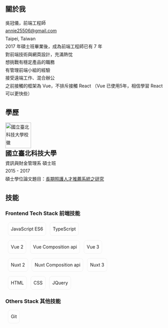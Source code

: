 
<section class="member-card-container">
  <VPTeamMembers
    class="member-card" :members="members" size="medium"
  />
</section>

## 關於我

<section class="intro">
  <div>吳冠儀，前端工程師</div>
  <div><a href= "mailto: annie25506@gmail.com"> annie25506@gmail.com </a></div>
  <div>Taipei, Taiwan</div>
  <div>2017 年碩士班畢業後，成為前端工程師已有 7 年</div>
  <div>對前端技術與網頁設計，充滿熱忱</div>  
  <div>想挑戰有穩定產品的職務</div>  
  <div>有管理前端小組的經驗</div> 
  <div>接受遠端工作、混合辦公</div> 
  <div>之前接觸的框架為 Vue，不排斥接觸 React （Vue 已使用5年，相信學習 React 可以更快些）</div> 
</section>

## 學歷
<section>
  <div>
    <img width="80px;" alt="國立臺北科技大學校徽" src="https://media.cakeresume.com/image/upload/v1580033831/soirvvdapfsxrvhd6iph.png" />
    <div class="highlight">國立臺北科技大學</div> 
    <div>資訊與財金管理系 碩士班</div>
    <div>2015 - 2017</div>
    <div>碩士學位論文題目：<a target="_blank" title="另開視窗前往長期照護人才推薦系統之研究" href="https://hdl.handle.net/11296/x3s9yy">長期照護人才推薦系統之研究</a></div>
</div>
</section>

## 技能

### Frontend Tech Stack  前端技能 
<section>
  <p>
    <span class="tags">JavaScript ES6</span>
    <span class="tags">TypeScript </span>
  </p>
  <p>
    <span class="tags">Vue 2</span>
    <span class="tags">Vue Composition api</span>
    <span class="tags">Vue 3</span>
  </p>
  <p>
    <span class="tags">Nuxt 2</span>
    <span class="tags">Nuxt Composition api</span>
    <span class="tags">Nuxt 3</span>
  </p>
  <p>
    <span class="tags">HTML</span>
    <span class="tags">CSS</span>
    <span class="tags">JQuery</span>
  </p>
</section>

### Others Stack  其他技能 
<section>
  <p>
    <span class="tags">Git</span>
  </p>
</section>
<!-- 

<section class="">

</section>
<section class="">

</section> -->


<script setup>
import {
  VPTeamPage,
  VPTeamPageTitle,
  VPTeamMembers
} from 'vitepress/theme'

const members = [
  {
    avatar: 'https://github.com/nayuki0115.png',
    name: 'Annie Wu',
    title: 'Frontend Engineer',
    links: [
      { icon: 'github', link: 'https://github.com/nayuki0115' },
      { icon: 'linkedin', link: 'https://tw.linkedin.com/in/nayuki0115?trk=people-guest_people_search-card' },
    ]
  }
]
</script>

<style scoped>
  .member-card {
    display: grid;
    place-content: center;
  }

  section {
    line-height: 1.75;
    .highlight {
      font-size: 1.25rem;
      font-weight: 600;
    }
    .tags {
      display: inline-block;
      padding: 5.01px 8.35px;
      margin-bottom: 6.68px;
      line-height: 30px;
      border: 1.67px solid #eee;
      border-radius: 8.35px;
      margin: 0 0 0 0.5rem;
    }
  }
</style>
